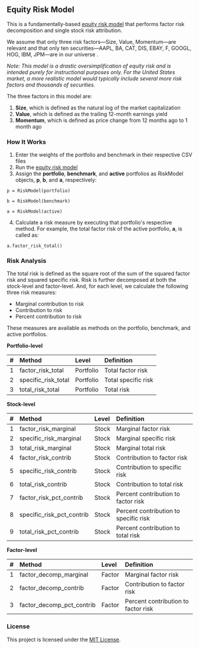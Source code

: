 ## Equity Risk Model

This is a fundamentally-based [equity risk model](/equity_risk_model.py) that performs factor risk decomposition and single stock risk attribution. 

We assume that only three risk factors&mdash;Size, Value, Momentum&mdash;are relevant and that only ten securities&mdash;AAPL, BA, CAT, DIS, EBAY, F, GOOGL, HOG, IBM, JPM&mdash;are in our universe .

*Note: This model is a drastic oversimplification of equity risk and is intended purely for instructional purposes only. For the United States market, a more realistic model would typically include several more risk factors and thousands of securities.*

The three factors in this model are:

1. **Size**, which is defined as the natural log of the market capitalization
2. **Value**, which is defined as the trailing 12-month earnings yield
3. **Momentum**, which is defined as price change from 12 months ago to 1 month ago

### How It Works

1. Enter the weights of the portfolio and benchmark in their respective CSV files
2. Run the [equity risk model](/equity_risk_model.py)
3. Assign the **portfolio**, **benchmark**, and **active** portfolios as RiskModel objects, **p**, **b**, and **a**, respectively:
```
p = RiskModel(portfolio)
```
```
b = RiskModel(benchmark)
```
```
a = RiskModel(active)
```
4. Calculate a risk measure by executing that portfolio's respective method. For example, the total factor risk of the active portfolio, **a**, is called as:

```
a.factor_risk_total()
```

### Risk Analysis

The total risk is defined as the square root of the sum of the squared factor risk and squared specific risk. Risk is further decomposed at both the stock-level and factor-level. And, for each level, we calculate the following three risk measures:

- Marginal contribution to risk
- Contribution to risk
- Percent contribution to risk

These measures are available as methods on the portfolio, benchmark, and active portfolios.

**Portfolio-level**

| # | Method | Level | Definition |
| :---: | :--- | :--- | :--- |
|1| factor_risk_total | Portfolio | Total factor risk |
|2| specific_risk_total | Portfolio | Total specific risk |
|3| total_risk_total | Portfolio | Total risk |

**Stock-level**

| # | Method | Level | Definition |
| :---: | :--- | :--- | :--- |
|1| factor_risk_marginal | Stock | Marginal factor risk | 
|2| specific_risk_marginal | Stock | Marginal specific risk | 
|3| total_risk_marginal | Stock | Marginal total risk | 
|4| factor_risk_contrib | Stock | Contribution to factor risk | 
|5| specific_risk_contrib | Stock | Contribution to specific risk | 
|6| total_risk_contrib | Stock | Contribution to total risk | 
|7| factor_risk_pct_contrib | Stock | Percent contribution to factor risk | 
|8| specific_risk_pct_contrib | Stock | Percent contribution to specific risk | 
|9| total_risk_pct_contrib | Stock | Percent contribution to total risk | 

**Factor-level**

| # | Method | Level | Definition |
| :---: | :--- | :--- | :--- |
|1| factor_decomp_marginal | Factor | Marginal factor risk |
|2| factor_decomp_contrib | Factor | Contribution to factor risk | 
|3| factor_decomp_pct_contrib | Factor | Percent contribution to factor risk | 

### License

This project is licensed under the [MIT License](/LICENSE).